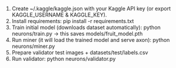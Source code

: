 1) Create ~/.kaggle/kaggle.json with your Kaggle API key (or export KAGGLE_USERNAME & KAGGLE_KEY).
2) Install requirements: pip install -r requirements.txt
3) Train initial model (downloads dataset automatically):
   python neurons/train.py
   -> this saves models/fruit_model.pth
4) Run miner (it will load the trained model and serve axon):
   python neurons/miner.py
5) Prepare validator test images + datasets/test/labels.csv
6) Run validator:
   python neurons/validator.py
